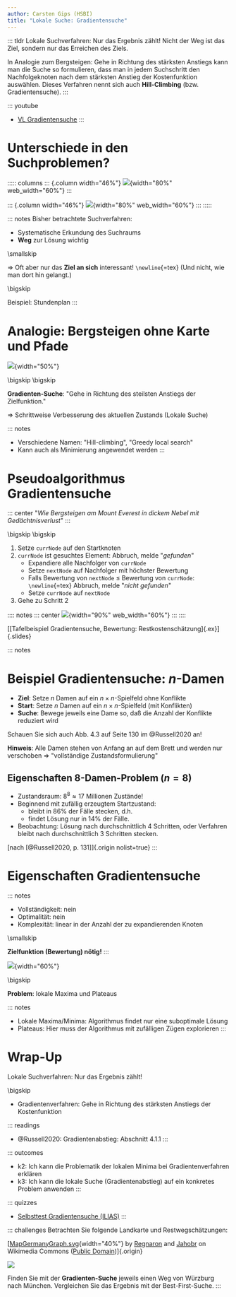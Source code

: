 ```yaml
---
author: Carsten Gips (HSBI)
title: "Lokale Suche: Gradientensuche"
---
```


::: tldr
Lokale Suchverfahren: Nur das Ergebnis zählt! Nicht der Weg ist das Ziel, sondern
nur das Erreichen des Ziels.

In Analogie zum Bergsteigen: Gehe in Richtung des stärksten Anstiegs kann man die
Suche so formulieren, dass man in jedem Suchschritt den Nachfolgeknoten nach dem
stärksten Anstieg der Kostenfunktion auswählen. Dieses Verfahren nennt sich auch
**Hill-Climbing** (bzw. Gradientensuche).
:::

::: youtube
-   [VL Gradientensuche](https://youtu.be/TcTF9xdW3WU)
:::

# Unterschiede in den Suchproblemen?

::::: columns
::: {.column width="46%"}
![](images/graph.png){width="80%" web_width="60%"}
:::

::: {.column width="46%"}
![](images/screenshot_stundenplan.png){width="80%" web_width="60%"}
:::
:::::

::: notes
Bisher betrachtete Suchverfahren:

-   Systematische Erkundung des Suchraums
-   **Weg** zur Lösung wichtig

\smallskip

=\> Oft aber nur das **Ziel an sich** interessant! `\newline`{=tex} (Und nicht, wie
man dort hin gelangt.)

\bigskip

Beispiel: Stundenplan
:::

# Analogie: Bergsteigen ohne Karte und Pfade

![](images/hill-climbing.png){width="50%"}

\bigskip
\bigskip

**Gradienten-Suche**: "Gehe in Richtung des steilsten Anstiegs der Zielfunktion."

=\> Schrittweise Verbesserung des aktuellen Zustands (Lokale Suche)

::: notes
-   Verschiedene Namen: "Hill-climbing", "Greedy local search"
-   Kann auch als Minimierung angewendet werden
:::

# Pseudoalgorithmus Gradientensuche

::: center
"*Wie Bergsteigen am Mount Everest in dickem Nebel mit Gedächtnisverlust*"
:::

\bigskip
\bigskip

1.  Setze `currNode` auf den Startknoten
2.  `currNode` ist gesuchtes Element: Abbruch, melde "*gefunden*"
    -   Expandiere alle Nachfolger von `currNode`
    -   Setze `nextNode` auf Nachfolger mit höchster Bewertung
    -   Falls Bewertung von `nextNode` $\leq$ Bewertung von `currNode`:
        `\newline`{=tex} Abbruch, melde "*nicht gefunden*"
    -   Setze `currNode` auf `nextNode`
3.  Gehe zu Schritt 2

:::: notes
::: center
![](images/tafelbeispiel.png){width="90%" web_width="60%"}
:::
::::

[[Tafelbeispiel Gradientensuche, Bewertung: Restkostenschätzung]{.ex}]{.slides}

::: notes
# Beispiel Gradientensuche: $n$-Damen

-   **Ziel**: Setze $n$ Damen auf ein $n \times n$-Spielfeld ohne Konflikte
-   **Start**: Setze $n$ Damen auf ein $n \times n$-Spielfeld (mit Konflikten)
-   **Suche**: Bewege jeweils eine Dame so, daß die Anzahl der Konflikte reduziert
    wird

Schauen Sie sich auch Abb. 4.3 auf Seite 130 im @Russell2020 an!

**Hinweis**: Alle Damen stehen von Anfang an auf dem Brett und werden nur verschoben
=\> "vollständige Zustandsformulierung"

## Eigenschaften 8-Damen-Problem ($n=8$)

-   Zustandsraum: $8^8 \approx 17$ Millionen Zustände!
-   Beginnend mit zufällig erzeugtem Startzustand:
    -   bleibt in 86% der Fälle stecken, d.h.
    -   findet Lösung nur in 14% der Fälle.
-   Beobachtung: Lösung nach durchschnittlich 4 Schritten, oder Verfahren bleibt
    nach durchschnittlich 3 Schritten stecken.

[nach [@Russell2020, p. 131]]{.origin nolist=true}
:::

# Eigenschaften Gradientensuche

::: notes
-   Vollständigkeit: nein
-   Optimalität: nein
-   Komplexität: linear in der Anzahl der zu expandierenden Knoten

\smallskip

**Zielfunktion (Bewertung) nötig!**
:::

![](images/hill-climbing.png){width="60%"}

\bigskip

**Problem**: lokale Maxima und Plateaus

::: notes
-   Lokale Maxima/Minima: Algorithmus findet nur eine suboptimale Lösung
-   Plateaus: Hier muss der Algorithmus mit zufälligen Zügen explorieren
:::

# Wrap-Up

Lokale Suchverfahren: Nur das Ergebnis zählt!

\bigskip

-   Gradientenverfahren: Gehe in Richtung des stärksten Anstiegs der Kostenfunktion

::: readings
-   @Russell2020: Gradientenabstieg: Abschnitt 4.1.1
:::

::: outcomes
-   k2: Ich kann die Problematik der lokalen Minima bei Gradientenverfahren erklären
-   k3: Ich kann die lokale Suche (Gradientenabstieg) auf ein konkretes Problem
    anwenden
:::

::: quizzes
-   [Selbsttest Gradientensuche
    (ILIAS)](https://www.hsbi.de/elearning/goto.php?target=tst_1106601&client_id=FH-Bielefeld)
:::

::: challenges
Betrachten Sie folgende Landkarte und Restwegschätzungen:

<!-- TODO
![](https://upload.wikimedia.org/wikipedia/commons/thumb/a/ad/MapGermanyGraph.svg/476px-MapGermanyGraph.svg.png)
-->

[[MapGermanyGraph.svg](https://commons.wikimedia.org/wiki/File:MapGermanyGraph.svg){width="40%"}
by [Regnaron](https://de.wikipedia.org/wiki/Benutzer:Regnaron) and
[Jahobr](https://commons.wikimedia.org/wiki/User:Jahobr) on Wikimedia Commons
([Public Domain](https://en.wikipedia.org/wiki/en:public_domain))]{.origin}

![](https://github.com/Artificial-Intelligence-HSBI-TDU/KI-Vorlesung/blob/master/lecture/searching/images/challenge.png?raw=true)

Finden Sie mit der **Gradienten-Suche** jeweils einen Weg von Würzburg nach München.
Vergleichen Sie das Ergebnis mit der Best-First-Suche.
:::
